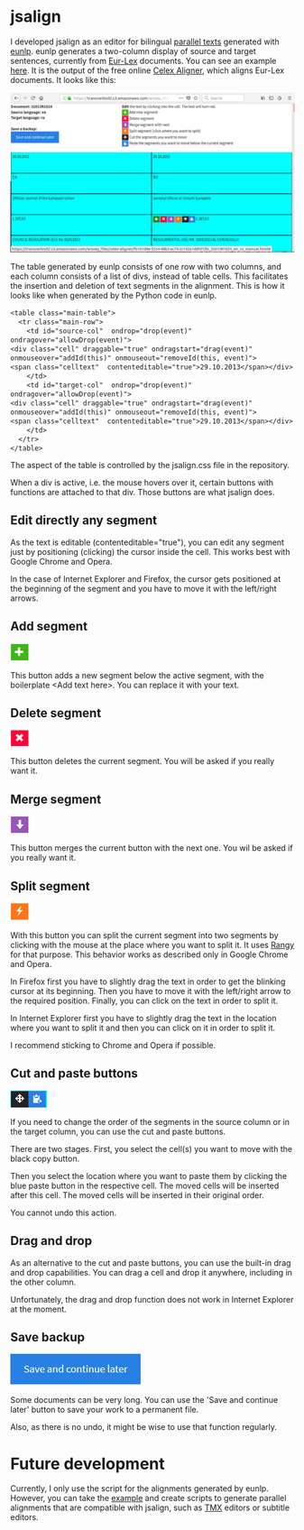 # jsalign

I developed jsalign as an editor for bilingual [parallel texts](https://en.wikipedia.org/wiki/Parallel_text) generated with [eunlp](https://github.com/filipok/eunlp). eunlp generates a two-column display of source and target sentences, currently from [Eur-Lex](http://eur-lex.europa.eu/homepage.html) documents. You can see an example [here](https://transverbis02.s3.amazonaws.com/wooey_files/celex-aligner/9e287f38-075d-4d6a-adee-1787e1a19ce1/bi_32013R1024_en_ro_manual.html). It is the output of the free online [Celex Aligner](http://www.transverbis.ro/code/scripts/celex-aligner/), which aligns Eur-Lex documents. It looks like this:

![aligner](screenshots/aligner.png)

The table generated by eunlp consists of one row with two columns, and each column consists of a list of divs, instead of table cells. This facilitates the insertion and deletion of text segments in the alignment. This is how it looks like when generated by the Python code in eunlp. 

```
<table class="main-table">
  <tr class="main-row">
    <td id="source-col"  ondrop="drop(event)" ondragover="allowDrop(event)">
<div class="cell" draggable="true" ondragstart="drag(event)" onmouseover="addId(this)" onmouseout="removeId(this, event)">
<span class="celltext"  contenteditable="true">29.10.2013</span></div>
    </td>
    <td id="target-col"  ondrop="drop(event)" ondragover="allowDrop(event)">
<div class="cell" draggable="true" ondragstart="drag(event)" onmouseover="addId(this)" onmouseout="removeId(this, event)">
<span class="celltext"  contenteditable="true">29.10.2013</span></div>
    </td>
  </tr>
</table>
```
The aspect of the table is controlled by the jsalign.css file in the repository.

When a div is active, i.e. the mouse hovers over it, certain buttons with functions are attached to that div. Those buttons are what jsalign does.

## Edit directly any segment

As the text is editable (contenteditable="true"), you can edit any segment just by positioning (clicking) the cursor inside the cell. This works best with Google Chrome and Opera. 

In the case of Internet Explorer and Firefox, the cursor gets positioned at the beginning of the segment and you have to move it with the left/right arrows.

## Add segment
![add](screenshots/add.PNG)

This button adds a new segment below the active segment, with the boilerplate \<Add text here\>.
You can replace it with your text.
 

 
## Delete segment
![delete](screenshots/delete.PNG)

This button deletes the current segment. You will be asked if you really want it.

## Merge segment
![merge](screenshots/merge.PNG)

This button merges the current button with the next one. You wil be asked if you really want it.


## Split segment
![split](screenshots/split.PNG)

With this button you can split the current segment into two segments by clicking with the mouse at the place where you want to split it. It uses [Rangy](https://github.com/timdown/rangy) for that purpose. This behavior works as described only in Google Chrome and Opera. 

In Firefox first you have to slightly drag the text in order to get the blinking cursor at its beginning. Then you have to move it with the left/right arrow to the required position. Finally, you can click on the text in order to split it.

In Internet Explorer first you have to slightly drag the text in the location where you want to split it and then you can click on it in order to split it.

I recommend sticking to Chrome and Opera if possible.

## Cut and paste buttons
![cut](screenshots/cut-paste.PNG)

If you need to change the order of the segments in the source column or in the target column, you can use the cut and paste buttons. 

There are two stages. First, you select the cell(s) you want to move with the black copy button. 

Then you select the location where you want to paste them by clicking the blue paste button in the respective cell. The moved cells will be inserted after this cell. The moved cells will be inserted in their original order. 

You cannot undo this action. 


## Drag and drop

As an alternative to the cut and paste buttons, you can use the built-in drag and drop capabilities. You can drag a cell and drop it anywhere, including in the other column.

Unfortunately, the drag and drop function does not work in Internet Explorer at the moment. 

## Save backup
![save](screenshots/save.PNG)

Some documents can be very long. You can use the 'Save and continue later' button to save your work to a permanent file. 

Also, as there is no undo, it might be wise to use that function regularly.

# Future development

Currently, I only use the script for the alignments generated by eunlp. However, you can take the [example](https://transverbis02.s3.amazonaws.com/wooey_files/celex-aligner/fb161d8e-5554-48b2-ac74-2c142a1d0fd7/bi_32013R1024_en_ro_manual.html) and create scripts to generate parallel alignments that are compatible with jsalign, such as [TMX](https://en.wikipedia.org/wiki/Translation_Memory_eXchange) editors or subtitle editors.